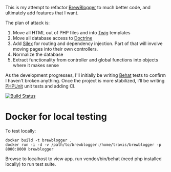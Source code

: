 This is my attempt to refactor [BrewBlogger](http://brewblogger.net/) to much better code, and ultimately add features that I want.

The plan of attack is:

1. Move all HTML out of PHP files and into [Twig](http://twig.sensiolabs.org/) templates
2. Move all database access to [Doctrine](http://www.doctrine-project.org/)
3. Add [Silex](http://silex.sensiolabs.org/) for routing and dependency injection. Part of that will involve moving pages into their own controllers.
4. Normalize the database
5. Extract functionality from controller and global functions into objects where it makes sense

As the development progresses, I'll initially be writing [Behat](http://behat.org/) tests to confirm I haven't broken anything. Once the project is more stabilized, I'll be writing [PHPUnit](https://github.com/sebastianbergmann/phpunit/) unit tests and adding CI.

[![Build Status](https://travis-ci.org/georgeh/brewblogger.png?branch=refactor)](https://travis-ci.org/georgeh/brewblogger)

# Docker for local testing

To test locally:

    docker build -t brewblogger .
    docker run -i -d -v /path/to/brewblogger:/home/travis/brewblogger -p 8000:8000 brewblogger

Browse to localhost to view app. run vendor/bin/behat (need php installed
locally) to run test suite.
